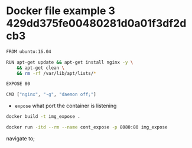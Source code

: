 # Docker file example 3 429dd375fe00480281d0a01f3df2dcb3

```bash
FROM ubuntu:16.04

RUN apt-get update && apt-get install nginx -y \
    && apt-get clean \
    && rm -rf /var/lib/apt/lists/*

EXPOSE 80

CMD ["nginx", "-g", "daemon off;"]
```

* `expose` what port the container is listening

```bash
docker build -t img_expose .
```

```bash
docker run -itd --rm --name cont_expose -p 8080:80 img_expose
```

navigate to;


